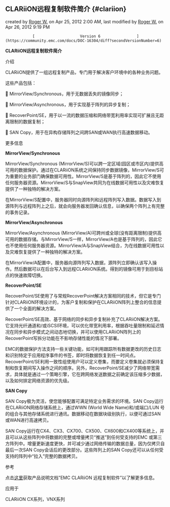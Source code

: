 ## CLARiiON远程复制软件简介 {#clariion}

created by [Roger W.](https://community.emc.com/people/Roger_Wu) on Apr 25, 2012 2:00 AM, last modified by [Roger W.](https://community.emc.com/people/Roger_Wu) on Apr 26, 2012 9:19 PM            

                [                    Version 6                ](https://community.emc.com/docs/DOC-16304/diff?secondVersionNumber=6)            

**CLARiiON远程复制软件简介**

介绍

CLARiiON提供了一组远程复制产品，专门用于解决客户环境中的各种业务问题。

这些产品包括：

         MirrorView/Synchronous，用于无数据丢失的镜像同步；

         MirrorView/Asynchronous，用于实现基于阵列的异步复制；

         RecoverPoint/SE，用于以一流的数据压缩和网络带宽利用率实现可扩展且无距离限制的数据复制；

         SAN Copy，用于在异构存储阵列之间跨SAN或WAN执行高速数据移动。

更多信息

**MirrorView/Synchronous**

MirrorView/Synchronous (MirrorView/S)可以跨一定区域(园区或市区内)提供高可用的数据保护。通过在CLARiiON系统之间保持同步数据镜像，MirrorView/S可为重要的业务部门确保数据可用性。MirrorView/S是基于阵列的，因此它不使用任何服务器资源。MirrorView/S与SnapView共同为在线数据可用性以及灾难恢复提供了一种独特的解决方案。

在MirrorView/S配置中，服务器同时向源阵列和远程阵列写入数据。数据写入到源阵列与远程阵列上之后，就会向服务器发回确认信息，以确保两个阵列上有完整的事务记录。

**MirrorView/Asynchronous**

MirrorView/Asynchronous (MirrorView/A)可跨州或全球(没有距离限制)提供高可用的数据存储。与MirrorView/S一样，MirrorView/A也是基于阵列的，因此它也不使用任何服务器资源。MirrorView/A与SnapView结合，为在线数据可用性以及灾难恢复提供了一种独特的解决方案。

在MirrorView/A配置中，服务器向源阵列写入数据，源阵列立即确认该写入操作。然后数据可以在后台写入到远程CLARiiON系统。得到的镜像可用于到目标站点的快速故障切换。

**RecoverPoint/SE**

RecoverPoint/SE使用了与常规RecoverPoint解决方案相同的技术，但它是专门针对CLARiiON环境设计的，为客户复制和保护在CLARiiON阵列上整合的信息提供了一个全面的解决方案。

RecoverPoint/SE高效、基于网络的同步和异步复制补充了CLARiiON解决方案。它支持光纤通道和/或iSCSI环境，可以优化带宽利用率，根据吞吐量限制和延迟情况在同步和异步模式之间动态地切换，并可以使用CLARiiON阵列上的RecoverPoint写拆分功能在不影响存储性能的情况下部署。

EMC的数据保护方法支持一些关键功能，如可利用跟踪所有数据更改的历史日志和识别特定于应用程序事件的书签，即时将数据恢复到任一时间点。RecoverPoint/SE利用一致性组使用户可以定义卷集，而要定义卷集就必须保持复制和恢复期间写入操作之间的顺序。另外，RecoverPoint/SE减少了网络带宽需求，具体就是通过一个策略引擎，它在跨网络发送数据之前确定该压缩多少数据，以及如何排定网络资源的优先级。

**SAN Copy**

SAN Copy极为灵活，使您能够配置可满足特定业务需求的环境。SAN Copy运行在CLARiiON网络存储系统上，通过WWN (World Wide Name)和/或端口/LUN 号的组合与其他存储系统进行通讯。数据移动在数据块级别执行，以便可通过SAN或WAN进行高速拷贝。

SAN Copy运行在CX4、CX3、CX700、CX500、CX600和CX400等系统上，并且可以从这些阵列中将数据的完整或增量拷贝“推送”到任何受支持的EMC 或第三方阵列中。增量更新速度更快，并可减少通过网络传输的数据总量，因为仅拷贝自最后一次SAN Copy会话后的更改部分。这些阵列上的SAN Copy还可以从任何受支持的阵列中“拉入”完整的数据拷贝。

参考

点击[这里](http://china.emc.com/collateral/software/data-sheet/c1149-cx-remote-replication.pdf)获取产品说明文档”EMC CLARiiON 远程复制软件”以了解更多信息。

应用于

CLARiiON CX系列，VNX系列